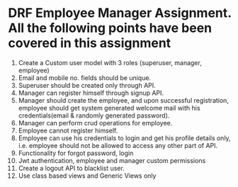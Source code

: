 # DRF Employee Manager Assignment. All the following points have been covered in this assignment

1. Create a Custom user model with 3 roles (superuser, manager, employee)
2. Email and mobile no. fields should be unique.
3. Superuser should be created only through API.
4. Manager can register himself through signup API.
5. Manager should create the employee, and upon successful registration, employee should get
system generated welcome mail with his credentials(email & randomly generated password).
6. Manager can perform crud operations for employee.
7. Employee cannot register himself.
8. Employee can use his credentials to login and get his profile details only, i.e. employee
should not be allowed to access any other part of API.
9. Functionality for forgot password, login
10. Jwt authentication, employee and manager custom permissions
11. Create a logout API to blacklist user.
12. Use class based views and Generic Views only
